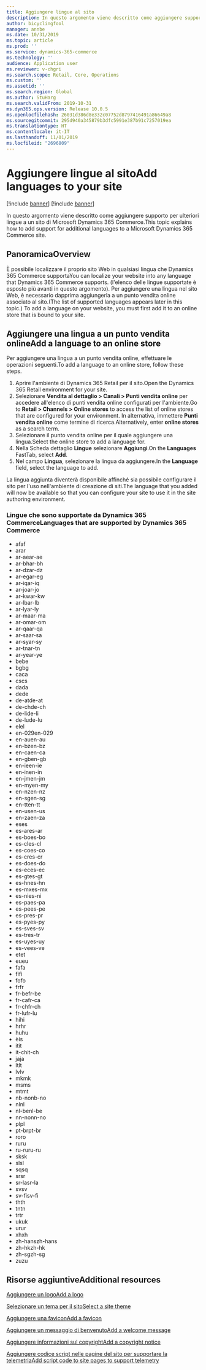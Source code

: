 ```yaml
---
title: Aggiungere lingue al sito
description: In questo argomento viene descritto come aggiungere supporto per ulteriori lingue a un sito di Microsoft Dynamics 365 Commerce.
author: bicyclingfool
manager: annbe
ms.date: 10/31/2019
ms.topic: article
ms.prod: ''
ms.service: dynamics-365-commerce
ms.technology: ''
audience: Application user
ms.reviewer: v-chgri
ms.search.scope: Retail, Core, Operations
ms.custom: ''
ms.assetid: ''
ms.search.region: Global
ms.author: StuHarg
ms.search.validFrom: 2019-10-31
ms.dyn365.ops.version: Release 10.0.5
ms.openlocfilehash: 26031d386d8e332c07752d8797416491a86649a8
ms.sourcegitcommit: 295d940a345879b3dfc5991e387b91c7257019ea
ms.translationtype: HT
ms.contentlocale: it-IT
ms.lasthandoff: 11/01/2019
ms.locfileid: "2696809"
---
```

# <a name="add-languages-to-your-site"></a><span data-ttu-id="83147-103">Aggiungere lingue al sito</span><span class="sxs-lookup"><span data-stu-id="83147-103">Add languages to your site</span></span>

[!include [banner](includes/preview-banner.md)]
[!include [banner](includes/banner.md)]

<span data-ttu-id="83147-104">In questo argomento viene descritto come aggiungere supporto per ulteriori lingue a un sito di Microsoft Dynamics 365 Commerce.</span><span class="sxs-lookup"><span data-stu-id="83147-104">This topic explains how to add support for additional languages to a Microsoft Dynamics 365 Commerce site.</span></span>

## <a name="overview"></a><span data-ttu-id="83147-105">Panoramica</span><span class="sxs-lookup"><span data-stu-id="83147-105">Overview</span></span>

<span data-ttu-id="83147-106">È possibile localizzare il proprio sito Web in qualsiasi lingua che Dynamics 365 Commerce supporta</span><span class="sxs-lookup"><span data-stu-id="83147-106">You can localize your website into any language that Dynamics 365 Commerce supports.</span></span> <span data-ttu-id="83147-107">(l'elenco delle lingue supportate è esposto più avanti in questo argomento). Per aggiungere una lingua nel sito Web, è necessario dapprima aggiungerla a un punto vendita online associato al sito.</span><span class="sxs-lookup"><span data-stu-id="83147-107">(The list of supported languages appears later in this topic.) To add a language on your website, you must first add it to an online store that is bound to your site.</span></span>

## <a name="add-a-language-to-an-online-store"></a><span data-ttu-id="83147-108">Aggiungere una lingua a un punto vendita online</span><span class="sxs-lookup"><span data-stu-id="83147-108">Add a language to an online store</span></span>

<span data-ttu-id="83147-109">Per aggiungere una lingua a un punto vendita online, effettuare le operazioni seguenti.</span><span class="sxs-lookup"><span data-stu-id="83147-109">To add a language to an online store, follow these steps.</span></span>

1. <span data-ttu-id="83147-110">Aprire l'ambiente di Dynamics 365 Retail per il sito.</span><span class="sxs-lookup"><span data-stu-id="83147-110">Open the Dynamics 365 Retail environment for your site.</span></span>
1. <span data-ttu-id="83147-111">Selezionare **Vendita al dettaglio \> Canali \> Punti vendita online** per accedere all'elenco di punti vendita online configurati per l'ambiente.</span><span class="sxs-lookup"><span data-stu-id="83147-111">Go to **Retail \> Channels \> Online stores** to access the list of online stores that are configured for your environment.</span></span> <span data-ttu-id="83147-112">In alternativa, immettere **Punti vendita online** come termine di ricerca.</span><span class="sxs-lookup"><span data-stu-id="83147-112">Alternatively, enter **online stores** as a search term.</span></span>
1. <span data-ttu-id="83147-113">Selezionare il punto vendita online per il quale aggiungere una lingua.</span><span class="sxs-lookup"><span data-stu-id="83147-113">Select the online store to add a language for.</span></span>
1. <span data-ttu-id="83147-114">Nella Scheda dettaglio **Lingue** selezionare **Aggiungi**.</span><span class="sxs-lookup"><span data-stu-id="83147-114">On the **Languages** FastTab, select **Add**.</span></span>
1. <span data-ttu-id="83147-115">Nel campo **Lingua**, selezionare la lingua da aggiungere.</span><span class="sxs-lookup"><span data-stu-id="83147-115">In the **Language** field, select the language to add.</span></span>

<span data-ttu-id="83147-116">La lingua aggiunta diventerà disponibile affinché sia possibile configurare il sito per l'uso nell'ambiente di creazione di siti.</span><span class="sxs-lookup"><span data-stu-id="83147-116">The language that you added will now be available so that you can configure your site to use it in the site authoring environment.</span></span>

### <a name="languages-that-are-supported-by-dynamics-365-commerce"></a><span data-ttu-id="83147-117">Lingue che sono supportate da Dynamics 365 Commerce</span><span class="sxs-lookup"><span data-stu-id="83147-117">Languages that are supported by Dynamics 365 Commerce</span></span>

- <span data-ttu-id="83147-118">af</span><span class="sxs-lookup"><span data-stu-id="83147-118">af</span></span>
- <span data-ttu-id="83147-119">ar</span><span class="sxs-lookup"><span data-stu-id="83147-119">ar</span></span>
- <span data-ttu-id="83147-120">ar-ae</span><span class="sxs-lookup"><span data-stu-id="83147-120">ar-ae</span></span>
- <span data-ttu-id="83147-121">ar-bh</span><span class="sxs-lookup"><span data-stu-id="83147-121">ar-bh</span></span>
- <span data-ttu-id="83147-122">ar-dz</span><span class="sxs-lookup"><span data-stu-id="83147-122">ar-dz</span></span>
- <span data-ttu-id="83147-123">ar-eg</span><span class="sxs-lookup"><span data-stu-id="83147-123">ar-eg</span></span>
- <span data-ttu-id="83147-124">ar-iq</span><span class="sxs-lookup"><span data-stu-id="83147-124">ar-iq</span></span>
- <span data-ttu-id="83147-125">ar-jo</span><span class="sxs-lookup"><span data-stu-id="83147-125">ar-jo</span></span>
- <span data-ttu-id="83147-126">ar-kw</span><span class="sxs-lookup"><span data-stu-id="83147-126">ar-kw</span></span>
- <span data-ttu-id="83147-127">ar-lb</span><span class="sxs-lookup"><span data-stu-id="83147-127">ar-lb</span></span>
- <span data-ttu-id="83147-128">ar-ly</span><span class="sxs-lookup"><span data-stu-id="83147-128">ar-ly</span></span>
- <span data-ttu-id="83147-129">ar-ma</span><span class="sxs-lookup"><span data-stu-id="83147-129">ar-ma</span></span>
- <span data-ttu-id="83147-130">ar-om</span><span class="sxs-lookup"><span data-stu-id="83147-130">ar-om</span></span>
- <span data-ttu-id="83147-131">ar-qa</span><span class="sxs-lookup"><span data-stu-id="83147-131">ar-qa</span></span>
- <span data-ttu-id="83147-132">ar-sa</span><span class="sxs-lookup"><span data-stu-id="83147-132">ar-sa</span></span>
- <span data-ttu-id="83147-133">ar-sy</span><span class="sxs-lookup"><span data-stu-id="83147-133">ar-sy</span></span>
- <span data-ttu-id="83147-134">ar-tn</span><span class="sxs-lookup"><span data-stu-id="83147-134">ar-tn</span></span>
- <span data-ttu-id="83147-135">ar-ye</span><span class="sxs-lookup"><span data-stu-id="83147-135">ar-ye</span></span>
- <span data-ttu-id="83147-136">be</span><span class="sxs-lookup"><span data-stu-id="83147-136">be</span></span>
- <span data-ttu-id="83147-137">bg</span><span class="sxs-lookup"><span data-stu-id="83147-137">bg</span></span>
- <span data-ttu-id="83147-138">ca</span><span class="sxs-lookup"><span data-stu-id="83147-138">ca</span></span>
- <span data-ttu-id="83147-139">cs</span><span class="sxs-lookup"><span data-stu-id="83147-139">cs</span></span>
- <span data-ttu-id="83147-140">da</span><span class="sxs-lookup"><span data-stu-id="83147-140">da</span></span>
- <span data-ttu-id="83147-141">de</span><span class="sxs-lookup"><span data-stu-id="83147-141">de</span></span>
- <span data-ttu-id="83147-142">de-at</span><span class="sxs-lookup"><span data-stu-id="83147-142">de-at</span></span>
- <span data-ttu-id="83147-143">de-ch</span><span class="sxs-lookup"><span data-stu-id="83147-143">de-ch</span></span>
- <span data-ttu-id="83147-144">de-li</span><span class="sxs-lookup"><span data-stu-id="83147-144">de-li</span></span>
- <span data-ttu-id="83147-145">de-lu</span><span class="sxs-lookup"><span data-stu-id="83147-145">de-lu</span></span>
- <span data-ttu-id="83147-146">el</span><span class="sxs-lookup"><span data-stu-id="83147-146">el</span></span>
- <span data-ttu-id="83147-147">en-029</span><span class="sxs-lookup"><span data-stu-id="83147-147">en-029</span></span>
- <span data-ttu-id="83147-148">en-au</span><span class="sxs-lookup"><span data-stu-id="83147-148">en-au</span></span>
- <span data-ttu-id="83147-149">en-bz</span><span class="sxs-lookup"><span data-stu-id="83147-149">en-bz</span></span>
- <span data-ttu-id="83147-150">en-ca</span><span class="sxs-lookup"><span data-stu-id="83147-150">en-ca</span></span>
- <span data-ttu-id="83147-151">en-gb</span><span class="sxs-lookup"><span data-stu-id="83147-151">en-gb</span></span>
- <span data-ttu-id="83147-152">en-ie</span><span class="sxs-lookup"><span data-stu-id="83147-152">en-ie</span></span>
- <span data-ttu-id="83147-153">en-in</span><span class="sxs-lookup"><span data-stu-id="83147-153">en-in</span></span>
- <span data-ttu-id="83147-154">en-jm</span><span class="sxs-lookup"><span data-stu-id="83147-154">en-jm</span></span>
- <span data-ttu-id="83147-155">en-my</span><span class="sxs-lookup"><span data-stu-id="83147-155">en-my</span></span>
- <span data-ttu-id="83147-156">en-nz</span><span class="sxs-lookup"><span data-stu-id="83147-156">en-nz</span></span>
- <span data-ttu-id="83147-157">en-sg</span><span class="sxs-lookup"><span data-stu-id="83147-157">en-sg</span></span>
- <span data-ttu-id="83147-158">en-tt</span><span class="sxs-lookup"><span data-stu-id="83147-158">en-tt</span></span>
- <span data-ttu-id="83147-159">en-us</span><span class="sxs-lookup"><span data-stu-id="83147-159">en-us</span></span>
- <span data-ttu-id="83147-160">en-za</span><span class="sxs-lookup"><span data-stu-id="83147-160">en-za</span></span>
- <span data-ttu-id="83147-161">es</span><span class="sxs-lookup"><span data-stu-id="83147-161">es</span></span>
- <span data-ttu-id="83147-162">es-ar</span><span class="sxs-lookup"><span data-stu-id="83147-162">es-ar</span></span>
- <span data-ttu-id="83147-163">es-bo</span><span class="sxs-lookup"><span data-stu-id="83147-163">es-bo</span></span>
- <span data-ttu-id="83147-164">es-cl</span><span class="sxs-lookup"><span data-stu-id="83147-164">es-cl</span></span>
- <span data-ttu-id="83147-165">es-co</span><span class="sxs-lookup"><span data-stu-id="83147-165">es-co</span></span>
- <span data-ttu-id="83147-166">es-cr</span><span class="sxs-lookup"><span data-stu-id="83147-166">es-cr</span></span>
- <span data-ttu-id="83147-167">es-do</span><span class="sxs-lookup"><span data-stu-id="83147-167">es-do</span></span>
- <span data-ttu-id="83147-168">es-ec</span><span class="sxs-lookup"><span data-stu-id="83147-168">es-ec</span></span>
- <span data-ttu-id="83147-169">es-gt</span><span class="sxs-lookup"><span data-stu-id="83147-169">es-gt</span></span>
- <span data-ttu-id="83147-170">es-hn</span><span class="sxs-lookup"><span data-stu-id="83147-170">es-hn</span></span>
- <span data-ttu-id="83147-171">es-mx</span><span class="sxs-lookup"><span data-stu-id="83147-171">es-mx</span></span>
- <span data-ttu-id="83147-172">es-ni</span><span class="sxs-lookup"><span data-stu-id="83147-172">es-ni</span></span>
- <span data-ttu-id="83147-173">es-pa</span><span class="sxs-lookup"><span data-stu-id="83147-173">es-pa</span></span>
- <span data-ttu-id="83147-174">es-pe</span><span class="sxs-lookup"><span data-stu-id="83147-174">es-pe</span></span>
- <span data-ttu-id="83147-175">es-pr</span><span class="sxs-lookup"><span data-stu-id="83147-175">es-pr</span></span>
- <span data-ttu-id="83147-176">es-py</span><span class="sxs-lookup"><span data-stu-id="83147-176">es-py</span></span>
- <span data-ttu-id="83147-177">es-sv</span><span class="sxs-lookup"><span data-stu-id="83147-177">es-sv</span></span>
- <span data-ttu-id="83147-178">es-tr</span><span class="sxs-lookup"><span data-stu-id="83147-178">es-tr</span></span>
- <span data-ttu-id="83147-179">es-uy</span><span class="sxs-lookup"><span data-stu-id="83147-179">es-uy</span></span>
- <span data-ttu-id="83147-180">es-ve</span><span class="sxs-lookup"><span data-stu-id="83147-180">es-ve</span></span>
- <span data-ttu-id="83147-181">et</span><span class="sxs-lookup"><span data-stu-id="83147-181">et</span></span>
- <span data-ttu-id="83147-182">eu</span><span class="sxs-lookup"><span data-stu-id="83147-182">eu</span></span>
- <span data-ttu-id="83147-183">fa</span><span class="sxs-lookup"><span data-stu-id="83147-183">fa</span></span>
- <span data-ttu-id="83147-184">fi</span><span class="sxs-lookup"><span data-stu-id="83147-184">fi</span></span>
- <span data-ttu-id="83147-185">fo</span><span class="sxs-lookup"><span data-stu-id="83147-185">fo</span></span>
- <span data-ttu-id="83147-186">fr</span><span class="sxs-lookup"><span data-stu-id="83147-186">fr</span></span>
- <span data-ttu-id="83147-187">fr-be</span><span class="sxs-lookup"><span data-stu-id="83147-187">fr-be</span></span>
- <span data-ttu-id="83147-188">fr-ca</span><span class="sxs-lookup"><span data-stu-id="83147-188">fr-ca</span></span>
- <span data-ttu-id="83147-189">fr-ch</span><span class="sxs-lookup"><span data-stu-id="83147-189">fr-ch</span></span>
- <span data-ttu-id="83147-190">fr-lu</span><span class="sxs-lookup"><span data-stu-id="83147-190">fr-lu</span></span>
- <span data-ttu-id="83147-191">hi</span><span class="sxs-lookup"><span data-stu-id="83147-191">hi</span></span>
- <span data-ttu-id="83147-192">hr</span><span class="sxs-lookup"><span data-stu-id="83147-192">hr</span></span>
- <span data-ttu-id="83147-193">hu</span><span class="sxs-lookup"><span data-stu-id="83147-193">hu</span></span>
- <span data-ttu-id="83147-194">è</span><span class="sxs-lookup"><span data-stu-id="83147-194">is</span></span>
- <span data-ttu-id="83147-195">it</span><span class="sxs-lookup"><span data-stu-id="83147-195">it</span></span>
- <span data-ttu-id="83147-196">it-ch</span><span class="sxs-lookup"><span data-stu-id="83147-196">it-ch</span></span>
- <span data-ttu-id="83147-197">ja</span><span class="sxs-lookup"><span data-stu-id="83147-197">ja</span></span>
- <span data-ttu-id="83147-198">lt</span><span class="sxs-lookup"><span data-stu-id="83147-198">lt</span></span>
- <span data-ttu-id="83147-199">lv</span><span class="sxs-lookup"><span data-stu-id="83147-199">lv</span></span>
- <span data-ttu-id="83147-200">mk</span><span class="sxs-lookup"><span data-stu-id="83147-200">mk</span></span>
- <span data-ttu-id="83147-201">ms</span><span class="sxs-lookup"><span data-stu-id="83147-201">ms</span></span>
- <span data-ttu-id="83147-202">mt</span><span class="sxs-lookup"><span data-stu-id="83147-202">mt</span></span>
- <span data-ttu-id="83147-203">nb-no</span><span class="sxs-lookup"><span data-stu-id="83147-203">nb-no</span></span>
- <span data-ttu-id="83147-204">nl</span><span class="sxs-lookup"><span data-stu-id="83147-204">nl</span></span>
- <span data-ttu-id="83147-205">nl-be</span><span class="sxs-lookup"><span data-stu-id="83147-205">nl-be</span></span>
- <span data-ttu-id="83147-206">nn-no</span><span class="sxs-lookup"><span data-stu-id="83147-206">nn-no</span></span>
- <span data-ttu-id="83147-207">pl</span><span class="sxs-lookup"><span data-stu-id="83147-207">pl</span></span>
- <span data-ttu-id="83147-208">pt-br</span><span class="sxs-lookup"><span data-stu-id="83147-208">pt-br</span></span>
- <span data-ttu-id="83147-209">ro</span><span class="sxs-lookup"><span data-stu-id="83147-209">ro</span></span>
- <span data-ttu-id="83147-210">ru</span><span class="sxs-lookup"><span data-stu-id="83147-210">ru</span></span>
- <span data-ttu-id="83147-211">ru-ru</span><span class="sxs-lookup"><span data-stu-id="83147-211">ru-ru</span></span>
- <span data-ttu-id="83147-212">sk</span><span class="sxs-lookup"><span data-stu-id="83147-212">sk</span></span>
- <span data-ttu-id="83147-213">sl</span><span class="sxs-lookup"><span data-stu-id="83147-213">sl</span></span>
- <span data-ttu-id="83147-214">sq</span><span class="sxs-lookup"><span data-stu-id="83147-214">sq</span></span>
- <span data-ttu-id="83147-215">sr</span><span class="sxs-lookup"><span data-stu-id="83147-215">sr</span></span>
- <span data-ttu-id="83147-216">sr-la</span><span class="sxs-lookup"><span data-stu-id="83147-216">sr-la</span></span>
- <span data-ttu-id="83147-217">sv</span><span class="sxs-lookup"><span data-stu-id="83147-217">sv</span></span>
- <span data-ttu-id="83147-218">sv-fi</span><span class="sxs-lookup"><span data-stu-id="83147-218">sv-fi</span></span>
- <span data-ttu-id="83147-219">th</span><span class="sxs-lookup"><span data-stu-id="83147-219">th</span></span>
- <span data-ttu-id="83147-220">tn</span><span class="sxs-lookup"><span data-stu-id="83147-220">tn</span></span>
- <span data-ttu-id="83147-221">tr</span><span class="sxs-lookup"><span data-stu-id="83147-221">tr</span></span>
- <span data-ttu-id="83147-222">uk</span><span class="sxs-lookup"><span data-stu-id="83147-222">uk</span></span>
- <span data-ttu-id="83147-223">ur</span><span class="sxs-lookup"><span data-stu-id="83147-223">ur</span></span>
- <span data-ttu-id="83147-224">xh</span><span class="sxs-lookup"><span data-stu-id="83147-224">xh</span></span>
- <span data-ttu-id="83147-225">zh-hans</span><span class="sxs-lookup"><span data-stu-id="83147-225">zh-hans</span></span>
- <span data-ttu-id="83147-226">zh-hk</span><span class="sxs-lookup"><span data-stu-id="83147-226">zh-hk</span></span>
- <span data-ttu-id="83147-227">zh-sg</span><span class="sxs-lookup"><span data-stu-id="83147-227">zh-sg</span></span>
- <span data-ttu-id="83147-228">zu</span><span class="sxs-lookup"><span data-stu-id="83147-228">zu</span></span>

## <a name="additional-resources"></a><span data-ttu-id="83147-229">Risorse aggiuntive</span><span class="sxs-lookup"><span data-stu-id="83147-229">Additional resources</span></span>

[<span data-ttu-id="83147-230">Aggiungere un logo</span><span class="sxs-lookup"><span data-stu-id="83147-230">Add a logo</span></span>](add-logo.md)

[<span data-ttu-id="83147-231">Selezionare un tema per il sito</span><span class="sxs-lookup"><span data-stu-id="83147-231">Select a site theme</span></span>](select-site-theme.md)

[<span data-ttu-id="83147-232">Aggiungere una favicon</span><span class="sxs-lookup"><span data-stu-id="83147-232">Add a favicon</span></span>](add-favicon.md)

[<span data-ttu-id="83147-233">Aggiungere un messaggio di benvenuto</span><span class="sxs-lookup"><span data-stu-id="83147-233">Add a welcome message</span></span>](add-welcome-message.md)

[<span data-ttu-id="83147-234">Aggiungere informazioni sul copyright</span><span class="sxs-lookup"><span data-stu-id="83147-234">Add a copyright notice</span></span>](add-copyright-notice.md)

[<span data-ttu-id="83147-235">Aggiungere codice script nelle pagine del sito per supportare la telemetria</span><span class="sxs-lookup"><span data-stu-id="83147-235">Add script code to site pages to support telemetry</span></span>](add-telemetry.md)
